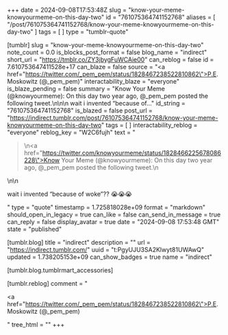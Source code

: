 +++
date = 2024-09-08T17:53:48Z
slug = "know-your-meme-knowyourmeme-on-this-day-two"
id = "761075364741152768"
aliases = [ "/post/761075364741152768/know-your-meme-knowyourmeme-on-this-day-two" ]
tags = [ ]
type = "tumblr-quote"

[tumblr]
slug = "know-your-meme-knowyourmeme-on-this-day-two"
note_count = 0.0
is_blocks_post_format = false
blog_name = "indirect"
short_url = "https://tmblr.co/ZY3jbygFuWCAie00"
can_reblog = false
id = 7.610753647411528e+17
can_blaze = false
source = "<a href=\"https://twitter.com/_pem_pem/status/1828467238522810862\">P.E. Moskowitz (@_pem_pem)</a>"
interactability_blaze = "everyone"
is_blaze_pending = false
summary = "Know Your Meme (@knowyourmeme): On this day two year ago, @_pem_pem posted the following tweet.\n\n\n wait i invented “because of..."
id_string = "761075364741152768"
is_blazed = false
post_url = "https://indirect.tumblr.com/post/761075364741152768/know-your-meme-knowyourmeme-on-this-day-two"
tags = [ ]
interactability_reblog = "everyone"
reblog_key = "W2C6fujh"
text = "<blockquote><p>\n<a href=\"https://twitter.com/knowyourmeme/status/1828466225678086228\">Know Your Meme (@knowyourmeme)</a>: On this day two year ago, @_pem_pem posted the following tweet.\n</p></blockquote>\n\n<p>wait i invented “because of woke”?? 😭😭😭</p>"
type = "quote"
timestamp = 1.725818028e+09
format = "markdown"
should_open_in_legacy = true
can_like = false
can_send_in_message = true
can_reply = false
display_avatar = true
date = "2024-09-08 17:53:48 GMT"
state = "published"

[tumblr.blog]
title = "indirect"
description = ""
url = "https://indirect.tumblr.com/"
uuid = "t:PgyUJU3SA2Klwyt81UWAwQ"
updated = 1.738205153e+09
can_show_badges = true
name = "indirect"

[tumblr.blog.tumblrmart_accessories]

[tumblr.reblog]
comment = "<p><a href=\"https://twitter.com/_pem_pem/status/1828467238522810862\">P.E. Moskowitz (@_pem_pem)</a></p>"
tree_html = ""
+++
